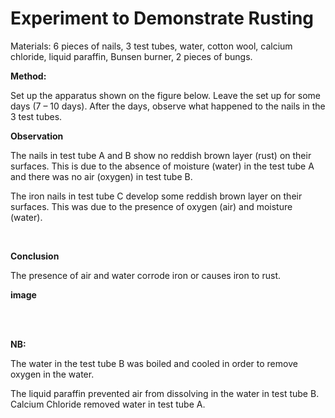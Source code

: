 # Experiment to Demonstrate Rusting

Materials: 6 pieces of nails, 3 test tubes, water, cotton wool, calcium chloride, liquid paraffin, Bunsen burner, 2 pieces of bungs.


**Method:**

Set up the apparatus shown on the figure below.
Leave the set up for some days (7 – 10 days).
After the days, observe what happened to the nails in the 3 test tubes.

**Observation**

The nails in test tube A and B show no reddish brown layer (rust) on their surfaces. This is due to the absence of moisture (water) in the test tube A and there was no air (oxygen) in test tube B.

The iron nails in test tube C develop some reddish brown layer on their surfaces.  This was due to the presence of oxygen (air) and moisture (water).

<br>

**Conclusion**

The presence of air and water corrode iron or causes iron to rust.


**image**



<br>

<br>

**NB:**

The water in the test tube B was boiled and cooled in order to remove oxygen in the water.

The liquid paraffin prevented air from dissolving in the water in test tube B.
Calcium Chloride removed water in test tube A.
